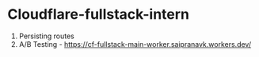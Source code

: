 # Cloudflare-fullstack-intern
1. Persisting routes
2. A/B Testing - https://cf-fullstack-main-worker.saipranavk.workers.dev/
